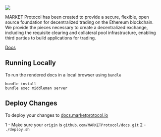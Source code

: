<img src="https://github.com/MARKETProtocol/dApp/blob/master/src/img/MARKETProtocol-Light.png?raw=true" align="middle">

MARKET Protocol has been created to provide a secure, flexible, open source foundation for decentralized trading on the Ethereum blockchain.  We provide the pieces necessary to create a decentralized exchange, including the requisite clearing and collateral pool infrastructure, enabling third parties to build applications for trading.

[Docs](http://docs.marketprotocol.io/)

## Running Locally

To run the rendered docs in a local browser using `bundle`

```shell
bundle install
bundle exec middleman server
```

## Deploy Changes

To deploy your changes to [docs.marketprotocol.io](https://docs.marketprotocol.io/)

1 - Make sure your `origin` is `github.com/MARKETProtocol/docs.git`
2 - `./deploy.sh`
